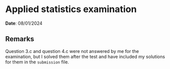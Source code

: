 # Applied statistics examination

**Date**: 08/01/2024

## Remarks
Question 3.c and question 4.c were not answered by me for the examination, but I solved them after the test and have included my solutions for them in the `submission` file.
